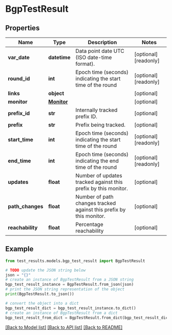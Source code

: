 # BgpTestResult


## Properties

Name | Type | Description | Notes
------------ | ------------- | ------------- | -------------
**var_date** | **datetime** | Data point date UTC (ISO date-time format). | [optional] [readonly] 
**round_id** | **int** | Epoch time (seconds) indicating the start time of the round | [optional] [readonly] 
**links** | **object** |  | [optional] 
**monitor** | [**Monitor**](Monitor.md) |  | [optional] 
**prefix_id** | **str** | Internally tracked prefix ID. | [optional] 
**prefix** | **str** | Prefix being tracked. | [optional] 
**start_time** | **int** | Epoch time (seconds) indicating the start time of the round | [optional] [readonly] 
**end_time** | **int** | Epoch time (seconds) indicating the end time of the round | [optional] [readonly] 
**updates** | **float** | Number of updates tracked against this prefix by this monitor. | [optional] 
**path_changes** | **float** | Number of path changes tracked against this prefix by this monitor. | [optional] 
**reachability** | **float** | Percentage reachability | [optional] 

## Example

```python
from test_results.models.bgp_test_result import BgpTestResult

# TODO update the JSON string below
json = "{}"
# create an instance of BgpTestResult from a JSON string
bgp_test_result_instance = BgpTestResult.from_json(json)
# print the JSON string representation of the object
print(BgpTestResult.to_json())

# convert the object into a dict
bgp_test_result_dict = bgp_test_result_instance.to_dict()
# create an instance of BgpTestResult from a dict
bgp_test_result_from_dict = BgpTestResult.from_dict(bgp_test_result_dict)
```
[[Back to Model list]](../README.md#documentation-for-models) [[Back to API list]](../README.md#documentation-for-api-endpoints) [[Back to README]](../README.md)


